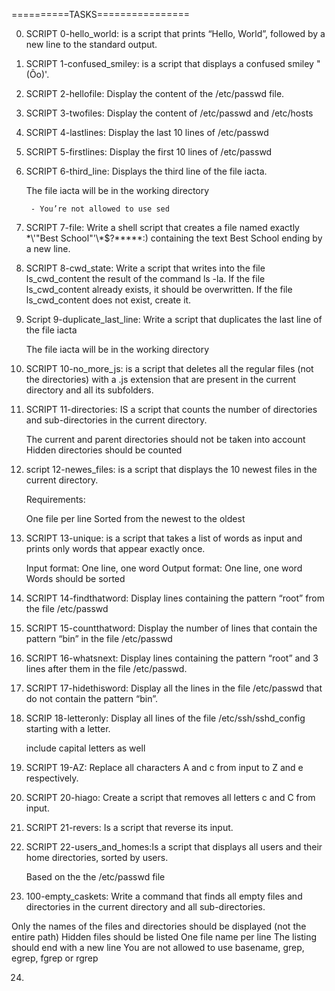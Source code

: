 ==========TASKS================

0. SCRIPT 0-hello_world: is  a script that prints “Hello, World”, followed by a new line to the standard output.

1. SCRIPT 1-confused_smiley: is a script that displays a confused smiley "(Ôo)'.

2. SCRIPT 2-hellofile: Display the content of the /etc/passwd file.

3. SCRIPT 3-twofiles: Display the content of /etc/passwd and /etc/hosts

4. SCRIPT 4-lastlines: Display the last 10 lines of /etc/passwd

5. SCRIPT 5-firstlines: Display the first 10 lines of /etc/passwd

6. SCRIPT 6-third_line: Displays the third line of the file iacta.

	The file iacta will be in the working directory

		- You’re not allowed to use sed

7. SCRIPT 7-file: Write a shell script that creates a file named exactly \*\\'"Best School"\'\\*$\?\*\*\*\*\*:) containing the text Best School ending by a new line.

8. SCRIPT 8-cwd_state: Write a script that writes into the file ls_cwd_content the result of the command ls -la. If the file ls_cwd_content already exists, it should be overwritten. If the file ls_cwd_content does not exist, create it.

9. Script 9-duplicate_last_line: Write a script that duplicates the last line of the file iacta

	The file iacta will be in the working directory

10. SCRIPT 10-no_more_js: is a script that deletes all the regular files (not the directories) with a .js extension that are present in the current directory and all its subfolders.

11. SCRIPT 11-directories: IS a script that counts the number of directories and sub-directories in the current directory.

	The current and parent directories should not be taken into account
	Hidden directories should be counted

12. script 12-newes_files:  is a script that displays the 10 newest files in the current directory.

	Requirements:

	One file per line
	Sorted from the newest to the oldest

13. SCRIPT 13-unique: is a script that takes a list of words as input and prints only words that appear exactly once.

	Input format: One line, one word
	Output format: One line, one word
	Words should be sorted

14. SCRIPT 14-findthatword: Display lines containing the pattern “root” from the file /etc/passwd

15. SCRIPT 15-countthatword: Display the number of lines that contain the pattern “bin” in the file /etc/passwd

16. SCRIPT 16-whatsnext: Display lines containing the pattern “root” and 3 lines after them in the file /etc/passwd.

17. SCRIPT 17-hidethisword: Display all the lines in the file /etc/passwd that do not contain the pattern “bin”.

18. SCRIP 18-letteronly: Display all lines of the file /etc/ssh/sshd_config starting with a letter.

	include capital letters as well

19. SCRIPT 19-AZ: Replace all characters A and c from input to Z and e respectively.

20. SCRIPT 20-hiago: Create a script that removes all letters c and C from input.

21. SCRIPT 21-revers: Is a script that reverse its input.

22. SCRIPT 22-users_and_homes:Is a script that displays all users and their home directories, sorted by users.

	Based on the the /etc/passwd file

23. 100-empty_caskets: Write a command that finds all empty files and directories in the current directory and all sub-directories.

Only the names of the files and directories should be displayed (not the entire path)
Hidden files should be listed
One file name per line
The listing should end with a new line
You are not allowed to use basename, grep, egrep, fgrep or rgrep

24.



